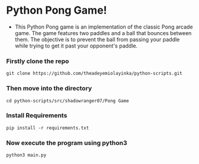 # Python Pong Game!

- This Python Pong game is an implementation of the classic Pong arcade game. The game features two paddles and a ball that bounces between them. The objective is to prevent the ball from passing your paddle while trying to get it past your opponent's paddle.

### Firstly clone the repo
```
git clone https://github.com/theadeyemiolayinka/python-scripts.git
```

### Then move into the directory
```
cd python-scripts/src/shadowranger07/Pong Game
```

### Install Requirements
```
pip install -r requirements.txt
```

### Now execute the program using python3
```
python3 main.py
```
